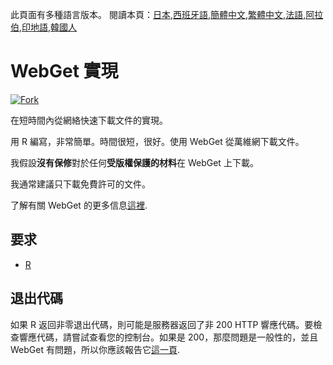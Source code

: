 <!-- # WebGet  [![GitHub forks](https://img.shields.io/github/forks/Tyler887/WebGet?label=Fork&style=social)](https://github.com/Tyler887/WebGet/fork)  The implementation to download files from the Web, in a short time.  Written in R, complete simple. It takes a short time, simply good. Use WebGet to retrieve files from the world wide web.    I assume **no warranty** for any **copyrighted material** downloaded on WebGet. I usally recommend downloading freely licensed files only. <br />https://github.com?Tyler887/WebGet/commit/main/ -->

此頁面有多種語言版本。
閱讀本頁：[日本](README.ja.md),[西班牙語](README.es.md),[簡體中文](README.zh-CN.md),[繁體中文](README.zh-TW.md),[法語](README.fr.md),[阿拉伯](README.ar.md),[印地語](README.hi.md),[韓國人](README.ko.md)

# WebGet 實現

[![Fork](https://img.shields.io/github/forks/Tyler887/WebGet?label=Fork&style=social)](https://github.com/Tyler887/WebGet/fork)

在短時間內從網絡快速下載文件的實現。

用 R 編寫，非常簡單。時間很短，很好。使用 WebGet 從萬維網下載文件。

我假設**沒有保修**對於任何**受版權保護的材料**在 WebGet 上下載。

我通常建議只下載免費許可的文件。

了解有關 WebGet 的更多信息[這裡](https://github.com/Tyler887/WebGet/wiki/WebGet).

## 要求

-   [R](https://r-project.org)

## 退出代碼

如果 R 返回非零退出代碼，則可能是服務器返回了非 200 HTTP 響應代碼。要檢查響應代碼，請嘗試查看您的控制台。如果是 200，那麼問題是一般性的，並且 WebGet 有問題，所以你應該報告它[這一頁](https://github.com/Tyler887/WebGet/issues).
